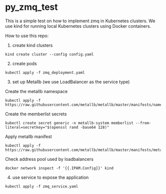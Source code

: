 # py_zmq_test
This is a simple test on how to implement zmq in Kubernetes clusters.
We use kind for running local Kubernetes clusters using Docker containers.

How to use this repo:

1. create kind clusters

```
kind create cluster --config config.yaml
```

2. create pods

```
kubectl apply -f zmq_deployment.yaml
```

3. set up Metallb (we use LoadBalancer as the service type)

Create the metallb namespace 

```
kubectl apply -f https://raw.githubusercontent.com/metallb/metallb/master/manifests/namespace.yaml
```

Create the memberlist secrets 

```
kubectl create secret generic -n metallb-system memberlist --from-literal=secretkey="$(openssl rand -base64 128)" 
```

Apply metallb manifest

```
kubectl apply -f https://raw.githubusercontent.com/metallb/metallb/master/manifests/metallb.yaml
```

Check address pool used by loadbalancers
```
docker network inspect -f '{{.IPAM.Config}}' kind
```

4. use service to expose the application
```
kubectl apply -f zmq_service.yaml
```
